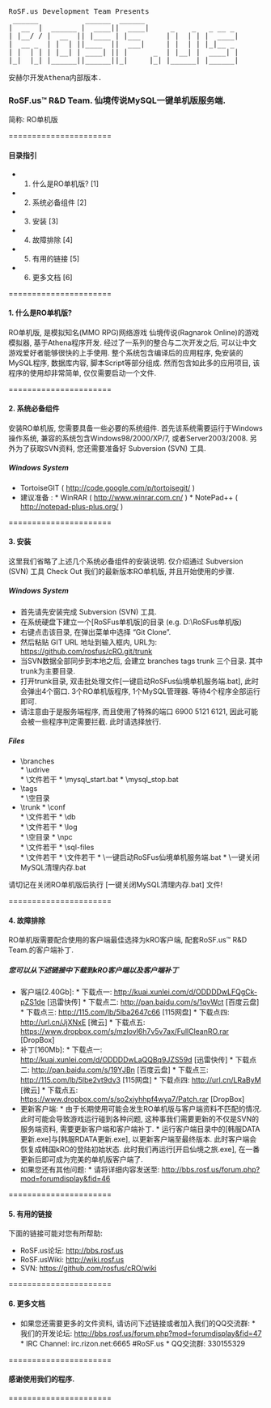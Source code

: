 <pre>
RoSF.us Development Team Presents
 ______           ______  ______ 
|  __  |  ______ |  ____||  ____|     _    _   _ __ _ 
| |__/ / |  __  || |____ | |___      | |  | | |  ____|
|  __ _  | |  | ||____  ||  ___|     | |  | | |_|__ _ 
| |  | | | |__| | ____| || |      _  | |__| |  ____| |
|_|  |_| |______||______||_|     |_| |______| |______|

安赫尔开发Athena内部版本.
</pre>

### RoSF.us™ R&D Team. 仙境传说MySQL一键单机版服务端. ###
简称: RO单机版

======================

#### 目录指引 ####

* 1. 什么是RO单机版? [1]
* 2. 系统必备组件 [2]
* 3. 安装 [3]
* 4. 故障排除 [4]
* 5. 有用的链接 [5]
* 6. 更多文档 [6]

======================

#### 1. 什么是RO单机版? ####

RO单机版, 是模拟知名(MMO RPG)网络游戏 仙境传说(Ragnarok Online)的游戏模拟器, 基于Athena程序开发. 经过了一系列的整合与二次开发之后, 可以让中文游戏爱好者能够很快的上手使用. 整个系统包含编译后的应用程序, 免安装的MySQL程序, 数据库内容, 脚本Script等部分组成. 然而包含如此多的应用项目, 该程序的使用却非常简单, 仅仅需要启动一个文件.

======================

#### 2. 系统必备组件 ####

安装RO单机版, 您需要具备一些必要的系统组件. 首先该系统需要运行于Windows操作系统, 兼容的系统包含Windows98/2000/XP/7, 或者Server2003/2008. 另外为了获取SVN资料, 您还需要准备好 Subversion (SVN) 工具.

##### Windows System #####

* TortoiseGIT ( http://code.google.com/p/tortoisegit/ )
* 建议准备 :
      * WinRAR ( http://www.winrar.com.cn/ ) 
      * NotePad++ ( http://notepad-plus-plus.org/ ) 

======================

#### 3. 安装 ####

这里我们省略了上述几个系统必备组件的安装说明. 仅介绍通过 Subversion (SVN) 工具 Check Out 我们的最新版本RO单机版, 并且开始使用的步骤.

##### Windows System #####
* 首先请先安装完成 Subversion (SVN) 工具.
* 在系统硬盘下建立一个[RoSFus单机版]的目录 (e.g. D:\RoSFus单机版)
* 右键点击该目录, 在弹出菜单中选择 “Git Clone”.
* 然后粘贴 GIT URL 地址到输入框内, URL为: https://github.com/rosfus/cRO.git/trunk
* 当SVN数据全部同步到本地之后, 会建立 branches tags trunk 三个目录. 其中trunk为主要目录.
* 打开trunk目录, 双击批处理文件[一键启动RoSFus仙境单机服务端.bat], 此时会弹出4个窗口. 3个RO单机版程序, 1个MySQL管理器. 等待4个程序全部运行即可.
* 请注意由于是服务端程序, 而且使用了特殊的端口 6900 5121 6121, 因此可能会被一些程序判定需要拦截. 此时请选择放行.

##### Files #####
* \branches\
      * \udrive\
           * \文件若干
      * \mysql_start.bat
      * \mysql_stop.bat
* \tags\
      * \空目录
* \trunk
      * \conf\
           * \文件若干
      * \db\
           * \文件若干
      * \log\
           * \空目录
      * \npc\
	       * \文件若干
      * \sql-files\
           * \文件若干
      * \文件若干
      * \一键启动RoSFus仙境单机服务端.bat
      * \一键关闭MySQL清理内存.bat

请切记在关闭RO单机版后执行 [一键关闭MySQL清理内存.bat] 文件!

======================

#### 4. 故障排除 ####

RO单机版需要配合使用的客户端最佳选择为kRO客户端, 配套RoSF.us™ R&D Team.的客户端补丁.

##### 您可以从下述链接中下载到kRO客户端以及客户端补丁 #####

* 客户端[2.40Gb]: 
      * 下载点一:  http://kuai.xunlei.com/d/ODDDDwLFQgCk-pZS1de  [迅雷快传]
      * 下载点二:  http://pan.baidu.com/s/1qvWct  [百度云盘]
      * 下载点三:  http://115.com/lb/5lba2647c66  [115网盘]
      * 下载点四:  http://url.cn/JjXNxE  [微云]
      * 下载点五:  https://www.dropbox.com/s/mzlovl6h7v5v7ax/FullCleanRO.rar [DropBox]
* 补丁[160Mb]: 
      * 下载点一:  http://kuai.xunlei.com/d/ODDDDwLaQQBq9JZS59d  [迅雷快传]
      * 下载点二:  http://pan.baidu.com/s/19YJBn   [百度云盘]
      * 下载点三:  http://115.com/lb/5lbe2vt9dv3   [115网盘]
      * 下载点四:  http://url.cn/LRaByM  [微云]
      * 下载点五:  https://www.dropbox.com/s/so2xiyhhpf4wya7/Patch.rar [DropBox]
* 更新客户端:
      * 由于长期使用可能会发生RO单机版与客户端资料不匹配的情况. 此时可能会导致游戏运行碰到各种问题, 这种事我们需要更新的不仅是SVN的服务端资料, 需要更新客户端和客户端补丁. 
      * 运行客户端目录中的[韩服DATA更新.exe]与[韩服RDATA更新.exe], 以更新客户端至最终版本. 此时客户端会恢复成韩国kRO的登陆初始状态. 此时我们再运行[开启仙境之旅.exe], 在一番更新后即可成为完美的单机版客户端了. 
* 如果您还有其他问题:
      * 请将详细内容发送至: http://bbs.rosf.us/forum.php?mod=forumdisplay&fid=46

======================

#### 5. 有用的链接 ####

下面的链接可能对您有所帮助:

* RoSF.us论坛: http://bbs.rosf.us
* RoSF.usWiki: http://wiki.rosf.us
* SVN: https://github.com/rosfus/cRO/wiki

======================

#### 6. 更多文档 ####

* 如果您还需要更多的文件资料, 请访问下述链接或者加入我们的QQ交流群:
      * 我们的开发论坛: http://bbs.rosf.us/forum.php?mod=forumdisplay&fid=47
      * IRC Channel: irc.rizon.net:6665 #RoSF.us
      * QQ交流群: 330155329

======================

#### 感谢使用我们的程序. ####

======================
